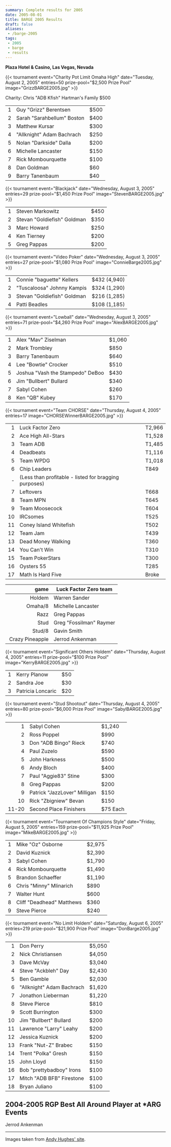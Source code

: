 ```yaml
---
summary: Complete results for 2005
date: 2005-08-01
title: BARGE 2005 Results
draft: false
aliases:
 - /barge-2005
tags:
 - 2005
 - barge
 - results
---
```


**Plaza Hotel &amp; Casino, Las Vegas, Nevada**

{{< tournament
    event="Charity Pot Limit Omaha High"
    date="Tuesday, August 2, 2005"
    entries=50
    prize-pool="$2,500 Prize Pool" 
    image="GrizzBARGE2005.jpg" >}}

Charity:  Chris &quot;ADB Kfish&quot; Hartman's Family  $500

|   |                                      |      |
|--:|--------------------------------------|------|
| 1 | Guy &quot;Grizz&quot; Berentsen      | $500 |
| 2 | Sarah &quot;Sarahbellum&quot; Boston | $400 |
| 3 | Matthew Kursar                       | $300 |
| 4 | &quot;Allknight&quot; Adam Bachrach  | $250 |
| 5 | Nolan &quot;Darkside&quot; Dalla     | $200 |
| 6 | Michelle Lancaster                   | $150 |
| 7 | Rick Mombourquette                   | $100 |
| 8 | Dan Goldman                          | $60  |
| 9 | Barry Tanenbaum                      | $40  |


{{< tournament
    event="Blackjack"
    date="Wednesday, August 3, 2005"
    entries=29
    prize-pool="$1,450 Prize Pool" 
    image="StevenBARGE2005.jpg" >}}

|   |                                       |      |
|--:|---------------------------------------|------|
| 1 | Steven Markowitz                      | $450 |
| 2 | Stevan &quot;Goldiefish&quot; Goldman | $350 |
| 3 | Marc Howard                           | $250 |
| 4 | Ken Tierney                           | $200 |
| 5 | Greg Pappas                           | $200 |


{{< tournament
    event="Video Poker"
    date="Wednesday, August 3, 2005"
    entries=27
    prize-pool="$1,080 Prize Pool" 
    image="ConnieBarge2005.jpg" >}}

|   |                                       |              |
|--:|---------------------------------------|--------------|
| 1 | Connie &quot;baguette&quot; Kellers   | $432 (4,940) |
| 2 | &quot;Tuscaloosa&quot; Johnny Kampis  | $324 (1,290) |
| 3 | Stevan &quot;Goldiefish&quot; Goldman | $216 (1,285) |
| 4 | Patti Beadles                         | $108 (1,185) |


{{< tournament
    event="Lowball"
    date="Wednesday, August 3, 2005"
    entries=71
    prize-pool="$4,260 Prize Pool" 
    image="AlexBARGE2005.jpg" >}}

|   |                                            |        |
|--:|--------------------------------------------|--------|
| 1 | Alex &quot;Mav&quot;  Ziselman             | $1,060 |
| 2 | Mark Trombley                              | $850   |
| 3 | Barry Tanenbaum                            | $640   |
| 4 | Lee &quot;Bowtie&quot; Crocker             | $510   |
| 5 | Joshua &quot;Vash the Stampedo&quot; DeBoo | $430   |
| 6 | Jim &quot;Bullbert&quot; Bullard           | $340   |
| 7 | Sabyl Cohen                                | $260   |
| 8 | Ken &quot;QB&quot; Kubey                   | $170   |


{{< tournament event="Team CHORSE"
    date="Thursday, August 4, 2005"
    entries=17 
    image="CHORSEWinnerBARGE2005.jpg" >}}

|    |                                                       |        |
|---:|-------------------------------------------------------|--------|
|  1 | Luck Factor Zero                                      | T2,966 |
|  2 | Ace High All-Stars                                    | T1,528 |
|  3 | Team ADB                                              | T1,485 |
|  4 | Deadbeats                                             | T1,116 |
|  5 | Team WPDG                                             | T1,018 |
|  6 | Chip Leaders                                          | T849   |
|  - | (Less than profitable - listed for bragging purposes) |        |
|  7 | Leftovers                                             | T668   |
|  8 | Team MPN                                              | T645   |
|  9 | Team Moosecock                                        | T604   |
| 10 | IRCsomes                                              | T525   |
| 11 | Coney Island Whitefish                                | T502   |
| 12 | Team Jam                                              | T439   |
| 13 | Dead Money Walking                                    | T360   |
| 14 | You Can't Win                                         | T310   |
| 15 | Team PokerStars                                       | T300   |
| 16 | Oysters 55                                            | T285   |
| 17 | Math Is Hard Five                                     | Broke  |

|                  game | Luck Factor Zero team             |
|----------------------:|-----------------------------------|
|          &nbsp;Holdem | Warren Sander                     |
|         &nbsp;Omaha/8 | Michelle Lancaster                |
|            &nbsp;Razz | Greg Pappas                       |
|            &nbsp;Stud | Greg &quot;Fossilman&quot; Raymer |
|          &nbsp;Stud/8 | Gavin Smith                       |
| &nbsp;Crazy Pineapple | Jerrod Ankenman                   |

{{< tournament
    event="Significant Others Holdem"
    date="Thursday, August 4, 2005"
    entries=11
    prize-pool="$100 Prize Pool" 
    image="KerryBARGE2005.jpg" >}}

|   |                   |     |
|--:|-------------------|-----|
| 1 | Kerry Planow      | $50 |
| 2 | Sandra Joe        | $30 |
| 3 | Patricia Loncaric | $20 |


{{< tournament
    event="Stud Shootout"
    date="Thursday, August 4, 2005"
    entries=80
    prize-pool="$6,000 Prize Pool" 
    image="SabylBARGE2005.jpg" >}}

|       |                                        |          |
|------:|----------------------------------------|----------|
|     1 | Sabyl Cohen                            | $1,240   |
|     2 | Ross Poppel                            | $990     |
|     3 | Don &quot;ADB Bingo&quot; Rieck        | $740     |
|     4 | Paul Zuzelo                            | $590     |
|     5 | John Harkness                          | $500     |
|     6 | Andy Bloch                             | $400     |
|     7 | Paul &quot;Aggie83&quot; Stine         | $300     |
|     8 | Greg Pappas                            | $200     |
|     9 | Patrick &quot;JazzLover&quot; Milligan | $150     |
|    10 | Rick &quot;Zbigniew&quot; Bevan        | $150     |
| 11-20 | Second Place Finishers                 | $75 Each |

{{< tournament
    event="Tournament Of Champions Style"
    date="Friday, August 5, 2005"
    entries=159
    prize-pool="$11,925 Prize Pool" 
    image="MikeBARGE2005.jpg" >}}

|   |                                     |        |
|--:|-------------------------------------|--------|
| 1 | Mike &quot;Oz&quot; Osborne         | $2,975 |
| 2 | David Kuznick                       | $2,390 |
| 3 | Sabyl Cohen                         | $1,790 |
| 4 | Rick Mombourquette                  | $1,490 |
| 5 | Brandon Schaeffer                   | $1,190 |
| 6 | Chris &quot;Minny&quot; Mlinarich   | $890   |
| 7 | Walter Hunt                         | $600   |
| 8 | Cliff &quot;Deadhead&quot; Matthews | $360   |
| 9 | Steve Pierce                        | $240   |


{{< tournament
    event="No Limit Holdem"
    date="Saturday, August 6, 2005"
    entries=219
    prize-pool="$21,900 Prize Pool" 
    image="DonBarge2005.jpg" >}}
    
|    |                                     |        |
|---:|-------------------------------------|--------|
|  1 | Don Perry                           | $5,050 |
|  2 | Nick Christiansen                   | $4,050 |
|  3 | Dave McVay                          | $3,040 |
|  4 | Steve &quot;Ackbleh&quot; Day       | $2,430 |
|  5 | Ben Gamble                          | $2,030 |
|  6 | &quot;Allknight&quot; Adam Bachrach | $1,620 |
|  7 | Jonathon Lieberman                  | $1,220 |
|  8 | Steve Pierce                        | $810   |
|  9 | Scott Burrington                    | $300   |
| 10 | Jim &quot;Bullbert&quot; Bullard    | $200   |
| 11 | Lawrence &quot;Larry&quot; Leahy    | $200   |
| 12 | Jessica Kuznick                     | $200   |
| 13 | Frank &quot;Nut-Z&quot; Brabec      | $150   |
| 14 | Trent &quot;Polka&quot; Gresh       | $150   |
| 15 | John Lloyd                          | $150   |
| 16 | Bob &quot;prettybadboy&quot; Irons  | $100   |
| 17 | Mitch &quot;ADB BFB&quot; Firestone | $100   |
| 18 | Bryan Juliano                       | $100   |


## 2004-2005 RGP Best All Around Player at *ARG Events

Jerrod Ankenman

-------

Images taken from [Andy Hughes'
site](http://nevadacasinochips.com/BARGE05.htm).
